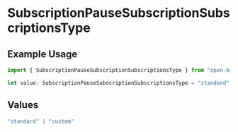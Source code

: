 # SubscriptionPauseSubscriptionSubscriptionsType

## Example Usage

```typescript
import { SubscriptionPauseSubscriptionSubscriptionsType } from "open-billing/models/operations";

let value: SubscriptionPauseSubscriptionSubscriptionsType = "standard";
```

## Values

```typescript
"standard" | "custom"
```